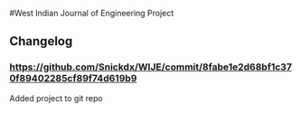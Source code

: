 #West Indian Journal of Engineering Project




## Changelog
 
### https://github.com/Snickdx/WIJE/commit/8fabe1e2d68bf1c370f89402285cf89f74d619b9

Added project to git repo
